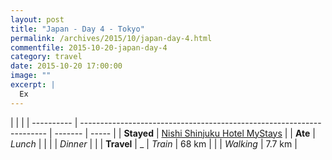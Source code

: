 ```yaml
---
layout: post
title: "Japan - Day 4 - Tokyo"
permalink: /archives/2015/10/japan-day-4.html
commentfile: 2015-10-20-japan-day-4
category: travel
date: 2015-10-20 17:00:00
image: ""
excerpt: |
  Ex
---
```


|            |                                                                       |
| ---------- | --------------------------------------------------------------------- | ------- | ----- |
| **Stayed** | [Nishi Shinjuku Hotel MyStays](https://goo.gl/maps/yZJZ8JhMc4kxGW3T8) |
| **Ate**    | _Lunch_                                                               |         |
|            | _Dinner_                                                              |         |
| **Travel** | \_                                                                    | _Train_ | 68 km |
|            | _Walking_                                                             | 7.7 km  |
